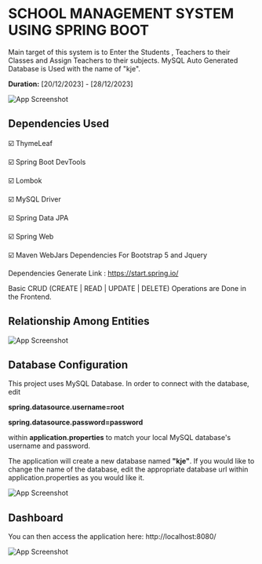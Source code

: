 # SCHOOL MANAGEMENT SYSTEM USING SPRING BOOT

Main target of this system is to Enter the Students , Teachers to their Classes and Assign Teachers to their subjects. MySQL Auto Generated Database is Used with the name of "kje".

**Duration:** [20/12/2023] - [28/12/2023]

![App Screenshot](https://i.postimg.cc/Dy7H8wHb/SMS-1.png)


## Dependencies Used

☑️ ThymeLeaf

☑️ Spring Boot DevTools

☑️ Lombok

☑️ MySQL Driver

☑️ Spring Data JPA

☑️ Spring Web

☑️ Maven WebJars Dependencies For Bootstrap 5 and Jquery

Dependencies Generate Link : https://start.spring.io/

Basic CRUD (CREATE | READ | UPDATE | DELETE) Operations are Done in the Frontend. 


## Relationship Among Entities

![App Screenshot](https://i.postimg.cc/13tdrY9m/SMS-2.png)


## Database Configuration

This project uses MySQL Database. In order to connect with the database, edit

**spring.datasource.username=root**

**spring.datasource.password=password**

within **application.properties** to match your local MySQL database's username and password.

The application will create a new database named **"kje"**. If you would like to change the name of the database, edit the appropriate database url within application.properties as you would like it.




![App Screenshot](https://i.postimg.cc/QCm6pcwK/SMS-3.png)
## Dashboard

You can then access the application here: http://localhost:8080/

![App Screenshot](https://i.postimg.cc/4ysL7WLT/SMS-4.png)
